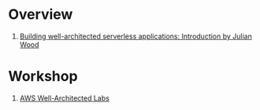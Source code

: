 
# Overview

1. [Building well-architected serverless applications: Introduction by Julian Wood ](https://aws.amazon.com/blogs/compute/building-well-architected-serverless-applications-introduction/)

# Workshop

1. [AWS Well-Architected Labs](https://www.wellarchitectedlabs.com/)